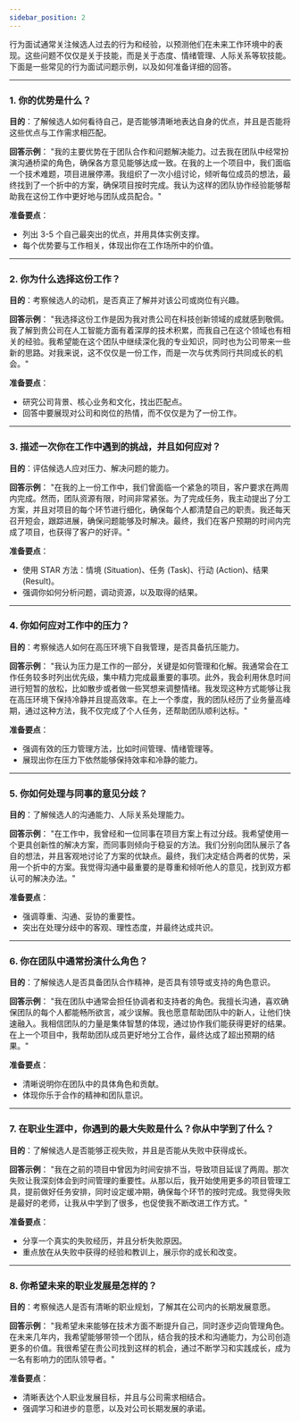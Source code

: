 ```yaml
---
sidebar_position: 2
---
```


行为面试通常关注候选人过去的行为和经验，以预测他们在未来工作环境中的表现。这些问题不仅仅是关于技能，而是关于态度、情绪管理、人际关系等软技能。下面是一些常见的行为面试问题示例，以及如何准备详细的回答。

------

### 1. 你的优势是什么？

**目的**：了解候选人如何看待自己，是否能够清晰地表达自身的优点，并且是否能将这些优点与工作需求相匹配。

**回答示例**： "我的主要优势在于团队合作和问题解决能力。过去我在团队中经常扮演沟通桥梁的角色，确保各方意见能够达成一致。在我的上一个项目中，我们面临一个技术难题，项目进展停滞。我组织了一次小组讨论，倾听每位成员的想法，最终找到了一个折中的方案，确保项目按时完成。我认为这样的团队协作经验能够帮助我在这份工作中更好地与团队成员配合。"

**准备要点**：

- 列出 3-5 个自己最突出的优点，并用具体实例支撑。
- 每个优势要与工作相关，体现出你在工作场所中的价值。

------

### 2. 你为什么选择这份工作？

**目的**：考察候选人的动机，是否真正了解并对该公司或岗位有兴趣。

**回答示例**： "我选择这份工作是因为我对贵公司在科技创新领域的成就感到敬佩。我了解到贵公司在人工智能方面有着深厚的技术积累，而我自己在这个领域也有相关的经验。我希望能在这个团队中继续深化我的专业知识，同时也为公司带来一些新的思路。对我来说，这不仅仅是一份工作，而是一次与优秀同行共同成长的机会。"

**准备要点**：

- 研究公司背景、核心业务和文化，找出匹配点。
- 回答中要展现对公司和岗位的热情，而不仅仅是为了一份工作。

------

### 3. 描述一次你在工作中遇到的挑战，并且如何应对？

**目的**：评估候选人应对压力、解决问题的能力。

**回答示例**： "在我的上一份工作中，我们曾面临一个紧急的项目，客户要求在两周内完成。然而，团队资源有限，时间非常紧张。为了完成任务，我主动提出了分工方案，并且对项目的每个环节进行细化，确保每个人都清楚自己的职责。我还每天召开短会，跟踪进展，确保问题能够及时解决。最终，我们在客户预期的时间内完成了项目，也获得了客户的好评。"

**准备要点**：

- 使用 STAR 方法：情境 (Situation)、任务 (Task)、行动 (Action)、结果 (Result)。
- 强调你如何分析问题，调动资源，以及取得的结果。

------

### 4. 你如何应对工作中的压力？

**目的**：考察候选人如何在高压环境下自我管理，是否具备抗压能力。

**回答示例**： "我认为压力是工作的一部分，关键是如何管理和化解。我通常会在工作任务较多时列出优先级，集中精力完成最重要的事项。此外，我会利用休息时间进行短暂的放松，比如散步或者做一些冥想来调整情绪。我发现这种方式能够让我在高压环境下保持冷静并且提高效率。在上一个季度，我的团队经历了业务量高峰期，通过这种方法，我不仅完成了个人任务，还帮助团队顺利达标。"

**准备要点**：

- 强调有效的压力管理方法，比如时间管理、情绪管理等。
- 展现出你在压力下依然能够保持效率和冷静的能力。

------

### 5. 你如何处理与同事的意见分歧？

**目的**：了解候选人的沟通能力、人际关系处理能力。

**回答示例**： "在工作中，我曾经和一位同事在项目方案上有过分歧。我希望使用一个更具创新性的解决方案，而同事则倾向于稳妥的方法。我们分别向团队展示了各自的想法，并且客观地讨论了方案的优缺点。最终，我们决定结合两者的优势，采用一个折中的方案。我觉得沟通中最重要的是尊重和倾听他人的意见，找到双方都认可的解决办法。"

**准备要点**：

- 强调尊重、沟通、妥协的重要性。
- 突出在处理分歧中的客观、理性态度，并最终达成共识。

------

### 6. 你在团队中通常扮演什么角色？

**目的**：了解候选人是否具备团队合作精神，是否具有领导或支持的角色意识。

**回答示例**： "我在团队中通常会担任协调者和支持者的角色。我擅长沟通，喜欢确保团队的每个人都能畅所欲言，减少误解。我也愿意帮助团队中的新人，让他们快速融入。我相信团队的力量是集体智慧的体现，通过协作我们能获得更好的结果。在上一个项目中，我帮助团队成员更好地分工合作，最终达成了超出预期的结果。"

**准备要点**：

- 清晰说明你在团队中的具体角色和贡献。
- 体现你乐于合作的精神和团队意识。

------

### 7. 在职业生涯中，你遇到的最大失败是什么？你从中学到了什么？

**目的**：了解候选人是否能够正视失败，并且是否能从失败中获得成长。

**回答示例**： "我在之前的项目中曾因为时间安排不当，导致项目延误了两周。那次失败让我深刻体会到时间管理的重要性。从那以后，我开始使用更多的项目管理工具，提前做好任务安排，同时设定缓冲期，确保每个环节的按时完成。我觉得失败是最好的老师，让我从中学到了很多，也促使我不断改进工作方式。"

**准备要点**：

- 分享一个真实的失败经历，并且分析失败原因。
- 重点放在从失败中获得的经验和教训上，展示你的成长和改变。

------

### 8. 你希望未来的职业发展是怎样的？

**目的**：考察候选人是否有清晰的职业规划，了解其在公司内的长期发展意愿。

**回答示例**： "我希望未来能够在技术方面不断提升自己，同时逐步迈向管理角色。在未来几年内，我希望能够带领一个团队，结合我的技术和沟通能力，为公司创造更多的价值。我很希望在贵公司找到这样的机会，通过不断学习和实践成长，成为一名有影响力的团队领导者。"

**准备要点**：

- 清晰表达个人职业发展目标，并且与公司需求相结合。
- 强调学习和进步的意愿，以及对公司长期发展的承诺。
